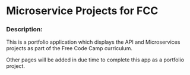 
# Microservice Projects for FCC

### Description:
This is a portfolio application which displays the API and Microservices projects as part of the Free Code Camp curriculum.

Other pages will be added in due time to complete this app as a portfolio project.